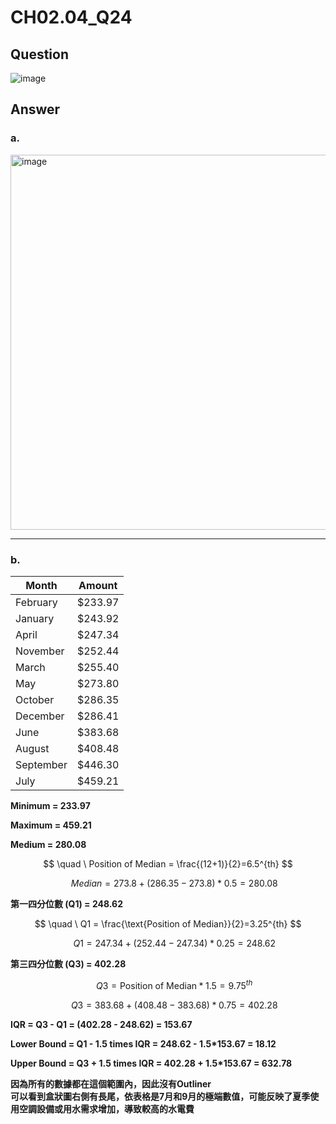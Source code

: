 # CH02.04_Q24
## Question

![image](https://github.com/user-attachments/assets/7b50ca98-1089-40f4-ab33-1a93aff29cab)

## Answer

### a.

<img src="https://github.com/user-attachments/assets/2388b7e5-6050-4cc7-85a4-25434a2fffa9" alt="image" width="600" />


---

### b.

| Month     | Amount  |
|-----------|---------|
| February  | $233.97 |
| January   | $243.92 |
| April     | $247.34 |
| November  | $252.44 |
| March     | $255.40 |
| May       | $273.80 |
| October   | $286.35 |
| December  | $286.41 |
| June      | $383.68 |
| August    | $408.48 |
| September | $446.30 |
| July      | $459.21 |

**Minimum = 233.97**  

**Maximum = 459.21**

**Medium = 280.08**

$$ \quad \ Position of Median = \frac{(12+1)}{2}=6.5^{th} $$  

$$\quad \ Median = 273.8 + (286.35 - 273.8)*0.5 = 280.08 $$

**第一四分位數 (Q1) = 248.62**  

$$ \quad \ Q1 = \frac{\text{Position of Median}}{2}=3.25^{th} $$

$$ \quad \ Q1 = 247.34 + (252.44 - 247.34)*0.25 = 248.62 $$

   
**第三四分位數 (Q3) = 402.28**

$$ \quad \ Q3 = {\text{Position of Median}}*1.5=9.75^{th} $$

$$ \quad \ Q3 = 383.68 + (408.48-383.68)*0.75 = 402.28 $$

**IQR = Q3 - Q1 = (402.28 - 248.62) = 153.67**

**Lower Bound = Q1 - 1.5 times IQR = 248.62 - 1.5*153.67 = 18.12**

**Upper Bound = Q3 + 1.5 times IQR = 402.28 + 1.5*153.67 = 632.78**

**因為所有的數據都在這個範圍內，因此沒有Outliner**  
**可以看到盒狀圖右側有長尾，依表格是7月和9月的極端數值，可能反映了夏季使用空調設備或用水需求增加，導致較高的水電費**


